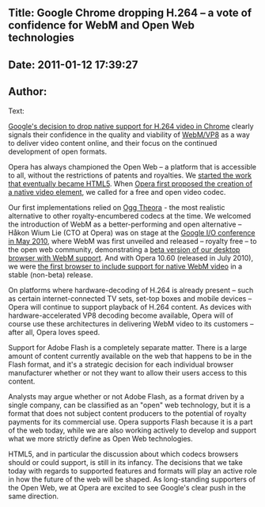 Title: Google Chrome dropping H.264 – a vote of confidence for WebM and Open Web technologies
----
Date: 2011-01-12 17:39:27
----
Author: 
----
Text:

<p><a href="http://blog.chromium.org/2011/01/html-video-codec-support-in-chrome.html">Google&#39;s decision to drop native support for H.264 video in Chrome</a> clearly signals their confidence in the quality and viability of <a href="http://webmproject.org">WebM/VP8</a> as a way to deliver video content online, and their focus on the continued development of open formats.</p>
<p>Opera has always championed the Open Web – a platform that is accessible to all, without the restrictions of patents and royalties. We <a href="http://dev.w3.org/html5/spec/introduction.html#history-1">started the work that eventually became HTML5</a>. When <a href="http://people.opera.com/howcome/2007/video/">Opera first proposed the creation of a native video element</a>, we called for a free and open video codec.</p>
<p>Our first implementations relied on <a href="http://www.theora.org/">Ogg Theora</a> - the most realistic alternative to other royalty-encumbered codecs at the time. We welcomed the introduction of WebM as a better-performing and open alternative – Håkon Wium Lie (CTO at Opera) was on stage at the <a href="http://www.google.com/events/io/2010">Google I/O conference in May 2010</a>, where WebM was first unveiled and released – royalty free – to the open web community, demonstrating a <a href="http://labs.opera.com/news/2010/05/19/">beta version of our desktop browser with WebM support</a>. And with Opera 10.60 (released in July 2010), we were <a href="http://dev.opera.com/articles/view/opera-supports-webm-video/">the first browser to include support for native WebM video</a> in a stable (non-beta) release.</p>
<p>On platforms where hardware-decoding of H.264 is already present – such as certain internet-connected TV sets, set-top boxes and mobile devices – Opera will continue to support playback of H.264 content. As devices with hardware-accelerated VP8 decoding become available, Opera will of course use these architectures in delivering WebM video to its customers – after all, Opera loves speed.</p>
<p>Support for Adobe Flash is a completely separate matter. There is a large amount of content currently available on the web that happens to be in the Flash format, and it&#39;s a strategic decision for each individual browser manufacturer whether or not they want to allow their users access to this content.</p>
<p>Analysts may argue whether or not Adobe Flash, as a format driven by a single company, can be classified as an &quot;open&quot; web technology, but it is a format that does not subject content producers to the potential of royalty payments for its commercial use. Opera supports Flash because it is a part of the web today, while we are also working actively to develop and support what we more strictly define as Open Web technologies.</p>
<p>HTML5, and in particular the discussion about which codecs browsers should or could support, is still in its infancy. The decisions that we take today with regards to supported features and formats will play an active role in how the future of the web will be shaped. As long-standing supporters of the Open Web, we at Opera are excited to see Google&#39;s clear push in the same direction.</p>
